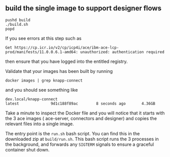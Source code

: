 ## build the single image to support designer flows
```
pushd build
./build.sh
popd
```
If you see errors at this step such as
```
Get https://cp.icr.io/v2/cp/icp4i/ace/ibm-ace-lcp-prod/manifests/11.0.0.6.1-amd64: unauthorized: authentication required
```
then ensure that you have logged into the entitled registry.

Validate that your images has been built by running

```
docker images | grep knapp-connect
```

and you should see something like
```
dev.local/knapp-connect                                                                  latest              9d1c188f89ac        8 seconds ago       4.36GB
```

Take a minute to inspect the Docker file and you will notice that it starts with the 3 ace images ( ace-server, connectors and designer) and copies the relevant files into a single image.

The entry point is the `run.sh` bash script.  You can find this in the downloaded zip at `build/run.sh`.  This bash script runs the 3 processes in the background, and forwards any `SIGTERM` signals to ensure a graceful container shut down.
